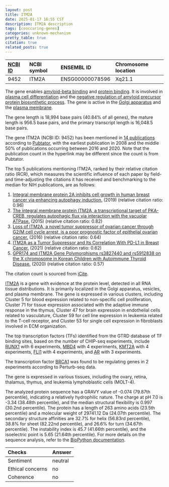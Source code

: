 ```yaml
---
layout: post
title: ITM2A
date: 2025-01-17 16:55 CST
description: ITM2A description
tags: [cooccuring-genes]
categories: unknown-mechanism
pretty_table: true
citation: true
related_posts: true
---
```




| [NCBI ID](https://www.ncbi.nlm.nih.gov/gene/9452) | NCBI symbol | ENSEMBL ID | Chromosome location |
| :-------- | :------- | :-------- | :------- |
| 9452  | ITM2A | ENSG00000078596 | Xq21.1 |



The gene enables [amyloid-beta binding](https://amigo.geneontology.org/amigo/term/GO:0001540) and [protein binding](https://amigo.geneontology.org/amigo/term/GO:0005515). It is involved in [plasma cell differentiation](https://amigo.geneontology.org/amigo/term/GO:0002317) and the [negative regulation of amyloid precursor protein biosynthetic process](https://amigo.geneontology.org/amigo/term/GO:0042985). The gene is active in the [Golgi apparatus](https://amigo.geneontology.org/amigo/term/GO:0005794) and the [plasma membrane](https://amigo.geneontology.org/amigo/term/GO:0005886).


The gene length is 18,994 base pairs (40.84% of all genes), the mature length is 956.5 base pairs, and the primary transcript length is 16,048.5 base pairs.


The gene ITM2A (NCBI ID: 9452) has been mentioned in [14 publications](https://pubmed.ncbi.nlm.nih.gov/?term=%22ITM2A%22) according to [Pubtator](https://academic.oup.com/nar/article/47/W1/W587/5494727), with the earliest publication in 2008 and the middle 50% of publications occurring between 2016 and 2020. Note that the publication count in the hyperlink may be different since the count is from Pubtator.


The top 5 publications mentioning ITM2A, ranked by their relative citation ratio (RCR), which measures the scientific influence of each paper by field- and time-adjusting the citations it has received and benchmarking to the median for NIH publications, are as follows:

1. [Integral membrane protein 2A inhibits cell growth in human breast cancer via enhancing autophagy induction.](https://pubmed.ncbi.nlm.nih.gov/31438969) (2019) (relative citation ratio: 0.96)
2. [The integral membrane protein ITM2A, a transcriptional target of PKA-CREB, regulates autophagic flux via interaction with the vacuolar ATPase.](https://pubmed.ncbi.nlm.nih.gov/25951193) (2015) (relative citation ratio: 0.82)
3. [Loss of ITM2A, a novel tumor suppressor of ovarian cancer through G2/M cell cycle arrest, is a poor prognostic factor of epithelial ovarian cancer.](https://pubmed.ncbi.nlm.nih.gov/26691219) (2016) (relative citation ratio: 0.64)
4. [ITM2A as a Tumor Suppressor and Its Correlation With PD-L1 in Breast Cancer.](https://pubmed.ncbi.nlm.nih.gov/33680917) (2021) (relative citation ratio: 0.62)
5. [GPR174 and ITM2A Gene Polymorphisms rs3827440 and rs5912838 on the X chromosome in Korean Children with Autoimmune Thyroid Disease.](https://pubmed.ncbi.nlm.nih.gov/32727090) (2020) (relative citation ratio: 0.57)

The citation count is sourced from [iCite](https://icite.od.nih.gov).


[ITM2A](https://www.proteinatlas.org/ENSG00000078596-ITM2A) is a gene with evidence at the protein level, detected in all RNA tissue distributions. It is primarily localized in the Golgi apparatus, vesicles, and plasma membrane. The gene is expressed in various clusters, including Cluster 5 for blood expression related to non-specific cell proliferation, Cluster 71 for tissue expression associated with the adaptive immune response in the thymus, Cluster 47 for brain expression in endothelial cells related to vasculature, Cluster 59 for cell line expression in leukemia related to the T-cell receptor, and Cluster 53 for single cell expression in fibroblasts involved in ECM organization.


The top transcription factors (TFs) identified from the GTRD database of TF binding sites, based on the number of CHIP-seq experiments, include [RUNX1](https://www.ncbi.nlm.nih.gov/gene/861) with 6 experiments, [MBD4](https://www.ncbi.nlm.nih.gov/gene/8930) with 4 experiments, [KMT2A](https://www.ncbi.nlm.nih.gov/gene/4297) with 4 experiments, [FLI1](https://www.ncbi.nlm.nih.gov/gene/2313) with 4 experiments, and [AR](https://www.ncbi.nlm.nih.gov/gene/367) with 3 experiments.


The transcription factor [BRCA1](https://www.ncbi.nlm.nih.gov/gene/8243) was found to be regulating genes in 2 experiments according to Perturb-seq data.




The gene is expressed in various tissues, including the ovary, retina, thalamus, thymus, and leukemia lymphoblastic cells (MOLT-4).




The analyzed protein sequence has a GRAVY value of -0.074 (79.87th percentile), indicating a relatively hydrophilic nature. The charge at pH 7.0 is -3.34 (38.48th percentile), and the median structural flexibility is 0.997 (30.2nd percentile). The protein has a length of 263 amino acids (23.5th percentile) and a molecular weight of 29741.12 Da (24.07th percentile). The secondary structure affinities are 32.7% for helix (56.83rd percentile), 38.8% for sheet (82.22nd percentile), and 26.6% for turn (34.67th percentile). The instability index is 45.7 (41.66th percentile), and the isoelectric point is 5.65 (21.64th percentile). For more details on the sequence analysis, refer to the [BioPython documentation](https://biopython.org/docs/1.75/api/Bio.SeqUtils.ProtParam.html).





| Checks    | Answer |
| :-------- | :------- |
| Sentiment  | neutral   |
| Ethical concerns | no     |
| Coherence    | no    |
